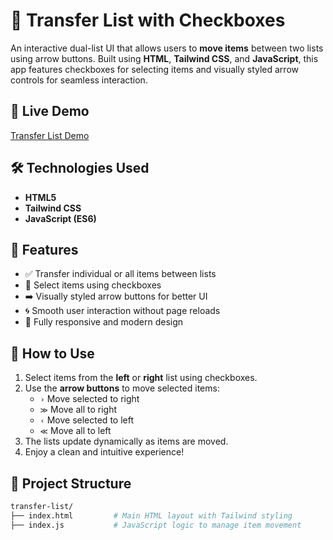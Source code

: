 # 🔁 Transfer List with Checkboxes

An interactive dual-list UI that allows users to **move items** between two lists using arrow buttons. Built using **HTML**, **Tailwind CSS**, and **JavaScript**, this app features checkboxes for selecting items and visually styled arrow controls for seamless interaction.

## 🔗 Live Demo  
<a href="https://amruthacgowda.github.io/transfer-list" target="_blank">Transfer List Demo</a>

## 🛠️ Technologies Used

- **HTML5**
- **Tailwind CSS**
- **JavaScript (ES6)**

## 🚀 Features

- ✅ Transfer individual or all items between lists  
- 🔘 Select items using checkboxes  
- ➡️ Visually styled arrow buttons for better UI  
- 🌀 Smooth user interaction without page reloads  
- 📱 Fully responsive and modern design

## 📌 How to Use

1. Select items from the **left** or **right** list using checkboxes.  
2. Use the **arrow buttons** to move selected items:
   - `›` Move selected to right  
   - `≫` Move all to right  
   - `‹` Move selected to left  
   - `≪` Move all to left  
3. The lists update dynamically as items are moved.  
4. Enjoy a clean and intuitive experience!

## 📂 Project Structure

```bash
transfer-list/
├── index.html         # Main HTML layout with Tailwind styling
├── index.js           # JavaScript logic to manage item movement
